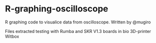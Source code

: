 # R-graphing-oscilloscope

R graphing code to visualice data from oscilloscope. Written by @mugiro

Files extracted testing with Rumba and SKR V1.3 boards in bio 3D-printer Witbox

